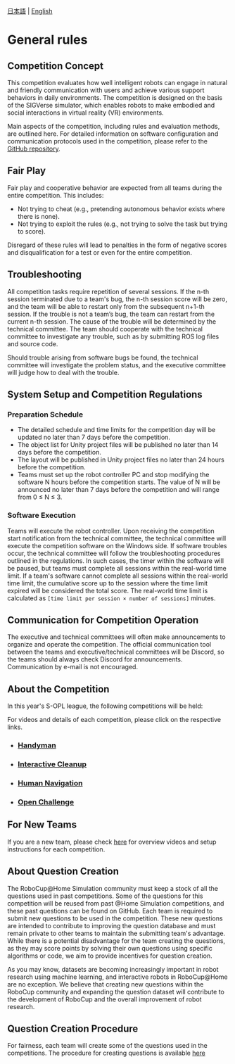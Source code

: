 [日本語](./gr_ja.md) | [English](./gr_en.md)

# General rules

## Competition Concept

This competition evaluates how well intelligent robots can engage in natural and friendly communication with users and achieve various support behaviors in daily environments. The competition is designed on the basis of the SIGVerse simulator, which enables robots to make embodied and social interactions in virtual reality (VR) environments. 

Main aspects of the competition, including rules and evaluation methods, are outlined here. For detailed information on software configuration and communication protocols used in the competition, please refer to the [GitHub repository](https://github.com/RoboCupatHomeSim).

## Fair Play

Fair play and cooperative behavior are expected from all teams during the entire competition. This includes:
- Not trying to cheat (e.g., pretending autonomous behavior exists where there is none).
- Not trying to exploit the rules (e.g., not trying to solve the task but trying to score).

Disregard of these rules will lead to penalties in the form of negative scores and disqualification for a test or even for the entire competition.

## Troubleshooting

All competition tasks require repetition of several sessions. If the n-th session terminated due to a team's bug, the n-th session score will be zero, and the team will be able to restart only from the subsequent n+1-th session. If the trouble is not a team’s bug, the team can restart from the current n-th session. The cause of the trouble will be determined by the technical committee. The team should cooperate with the technical committee to investigate any trouble, such as by submitting ROS log files and source code.

Should trouble arising from software bugs be found, the technical committee will investigate the problem status, and the executive committee will judge how to deal with the trouble.

## System Setup and Competition Regulations

### Preparation Schedule
- The detailed schedule and time limits for the competition day will be updated no later than 7 days before the competition.
- The object list for Unity project files will be published no later than 14 days before the competition.
- The layout will be published in Unity project files no later than 24 hours before the competition.
- Teams must set up the robot controller PC and stop modifying the software N hours before the competition starts. The value of N will be announced no later than 7 days before the competition and will range from 0 ≤ N ≤ 3.

### Software Execution
Teams will execute the robot controller. Upon receiving the competition start notification from the technical committee, the technical committee will execute the competition software on the Windows side. If software troubles occur, the technical committee will follow the troubleshooting procedures outlined in the regulations. In such cases, the timer within the software will be paused, but teams must complete all sessions within the real-world time limit. If a team's software cannot complete all sessions within the real-world time limit, the cumulative score up to the session where the time limit expired will be considered the total score. The real-world time limit is calculated as `[time limit per session × number of sessions]` minutes.

## Communication for Competition Operation

The executive and technical committees will often make announcements to organize and operate the competition. The official communication tool between the teams and executive/technical committees will be Discord, so the teams should always check Discord for announcements. Communication by e-mail is not encouraged.

## About the Competition
In this year's S-OPL league, the following competitions will be held:

For videos and details of each competition, please click on the respective links.
- ### [Handyman](./hm_en.md)
- ### [Interactive Cleanup](./ic_en.md)
- ### [Human Navigation](./hn_en.md)
- ### [Open Challenge](./tc_en.md)

## For New Teams
If you are a new team, please check [here](./new_team_en.md) for overview videos and setup instructions for each competition.

## About Question Creation
The RoboCup@Home Simulation community must keep a stock of all the questions used in past competitions. Some of the questions for this competition will be reused from past @Home Simulation competitions, and these past questions can be found on GitHub. Each team is required to submit new questions to be used in the competition. These new questions are intended to contribute to improving the question database and must remain private to other teams to maintain the submitting team's advantage. While there is a potential disadvantage for the team creating the questions, as they may score points by solving their own questions using specific algorithms or code, we aim to provide incentives for question creation.

As you may know, datasets are becoming increasingly important in robot research using machine learning, and interactive robots in RoboCup@Home are no exception. We believe that creating new questions within the RoboCup community and expanding the question dataset will contribute to the development of RoboCup and the overall improvement of robot research.

## Question Creation Procedure
For fairness, each team will create some of the questions used in the competitions.
The procedure for creating questions is available [here](./make_task_en.md)
